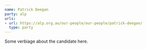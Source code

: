 ```yaml
---
name: Patrick Deegan
party: alp
urls:
- url: https://alp.org.au/our-people/our-people/patrick-deegan/
  type: party
---
```

Some verbiage about the candidate here.

